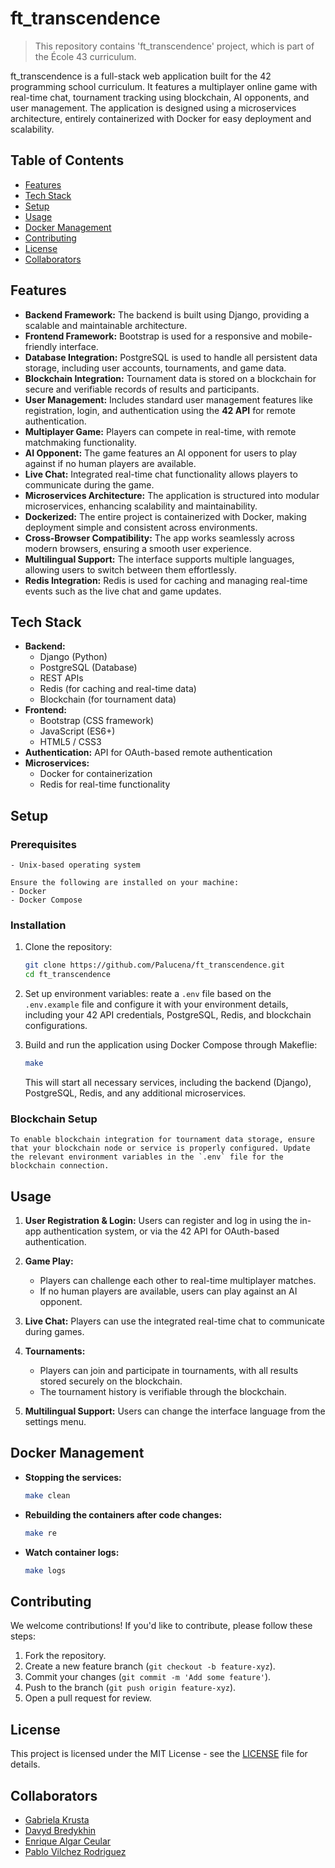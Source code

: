 # ft_transcendence

> This repository contains 'ft_transcendence' project, which is part of the École 43 curriculum.

ft_transcendence is a full-stack web application built for the 42 programming school curriculum. It features a multiplayer online game with real-time chat, tournament tracking using blockchain, AI opponents, and user management. The application is designed using a microservices architecture, entirely containerized with Docker for easy deployment and scalability.

## Table of Contents
- [Features](#features)
- [Tech Stack](#tech-stack)
- [Setup](#setup)
- [Usage](#usage)
- [Docker Management](#docker-management)
- [Contributing](#contributing)
- [License](#license)
- [Collaborators](#collaborators)

## Features

- **Backend Framework:** The backend is built using Django, providing a scalable and maintainable architecture.
- **Frontend Framework:** Bootstrap is used for a responsive and mobile-friendly interface.
- **Database Integration:** PostgreSQL is used to handle all persistent data storage, including user accounts, tournaments, and game data.
- **Blockchain Integration:** Tournament data is stored on a blockchain for secure and verifiable records of results and participants.
- **User Management:** Includes standard user management features like registration, login, and authentication using the **42 API** for remote authentication.
- **Multiplayer Game:** Players can compete in real-time, with remote matchmaking functionality.
- **AI Opponent:** The game features an AI opponent for users to play against if no human players are available.
- **Live Chat:** Integrated real-time chat functionality allows players to communicate during the game.
- **Microservices Architecture:** The application is structured into modular microservices, enhancing scalability and maintainability.
- **Dockerized:** The entire project is containerized with Docker, making deployment simple and consistent across environments.
- **Cross-Browser Compatibility:** The app works seamlessly across modern browsers, ensuring a smooth user experience.
- **Multilingual Support:** The interface supports multiple languages, allowing users to switch between them effortlessly.
- **Redis Integration:** Redis is used for caching and managing real-time events such as the live chat and game updates.

## Tech Stack

- **Backend:**
	- Django (Python)
	- PostgreSQL (Database)
	- REST APIs
	- Redis (for caching and real-time data)
	- Blockchain (for tournament data)
- **Frontend:**
	- Bootstrap (CSS framework)
	- JavaScript (ES6+)
	- HTML5 / CSS3
- **Authentication:**
	 API for OAuth-based remote authentication
- **Microservices:**
	- Docker for containerization
	- Redis for real-time functionality

## Setup

### Prerequisites

	- Unix-based operating system

	Ensure the following are installed on your machine:
	- Docker
	- Docker Compose

### Installation

1. Clone the repository:
	```bash
	git clone https://github.com/Palucena/ft_transcendence.git
	cd ft_transcendence
	```

2. Set up environment variables:
	reate a `.env` file based on the `.env.example` file and configure it with your environment details, including your 42 API credentials, PostgreSQL, Redis, and blockchain configurations.

3. Build and run the application using Docker Compose through Makeflie:
	```bash
	make
	```

	This will start all necessary services, including the backend (Django), PostgreSQL, Redis, and any additional microservices.

### Blockchain Setup

	To enable blockchain integration for tournament data storage, ensure that your blockchain node or service is properly configured. Update the relevant environment variables in the `.env` file for the blockchain connection.

## Usage

1. **User Registration & Login:**
	Users can register and log in using the in-app authentication system, or via the 42 API for OAuth-based authentication.

2. **Game Play:**
	- Players can challenge each other to real-time multiplayer matches.
	- If no human players are available, users can play against an AI opponent.

3. **Live Chat:**
	Players can use the integrated real-time chat to communicate during games.

4. **Tournaments:**
	- Players can join and participate in tournaments, with all results stored securely on the blockchain.
	- The tournament history is verifiable through the blockchain.

5. **Multilingual Support:**
	Users can change the interface language from the settings menu.

## Docker Management

- **Stopping the services:**
	```bash
	make clean
	```
- **Rebuilding the containers after code changes:**
	```bash
	make re
	```
- **Watch container logs:**
	```bash
	make logs
	```

## Contributing

We welcome contributions! If you'd like to contribute, please follow these steps:

1. Fork the repository.
2. Create a new feature branch (`git checkout -b feature-xyz`).
3. Commit your changes (`git commit -m 'Add some feature'`).
4. Push to the branch (`git push origin feature-xyz`).
5. Open a pull request for review.

## License

This project is licensed under the MIT License - see the [LICENSE](LICENSE) file for details.

## Collaborators

- [Gabriela Krusta](https://github.com/gkrusta)
- [Davyd Bredykhin](https://github.com/BredyByte)
- [Enrique Algar Ceular](https://github.com/ealgar-c)
- [Pablo Vilchez Rodriguez](https://github.com/pablovilchez)

